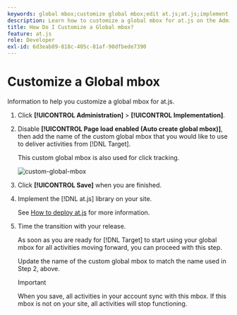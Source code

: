 ```yaml
---
keywords: global mbox;customize global mbox;edit at.js;at.js;implement at.js
description: Learn how to customize a global mbox for at.js on the Administration-Implementation page in Adobe Target.
title: How Do I Customize a Global mbox?
feature: at.js
role: Developer
exl-id: 6d3eab89-818c-405c-81af-90dfbede7390
---
```

# Customize a Global mbox

Information to help you customize a global mbox for at.js.

1. Click **[!UICONTROL Administration]** > **[!UICONTROL Implementation]**.

1. Disable **[!UICONTROL Page load enabled (Auto create global mbox)]**, then add the name of the custom global mbox that you would like to use to deliver activities from [!DNL Target]. 

   This custom global mbox is also used for click tracking.

   ![custom-global-mbox](/help/c-implementing-target/c-implementing-target-for-client-side-web/t-mbox-download/c-understanding-global-mbox/assets/custom-global-mbox.png)

1. Click **[!UICONTROL Save]** when you are finished. 

1. Implement the [!DNL at.js] library on your site.

   See [How to deploy at.js](/help/c-implementing-target/c-implementing-target-for-client-side-web/how-to-deployatjs/how-to-deployatjs.md) for more information.

1. Time the transition with your release.

   As soon as you are ready for [!DNL Target] to start using your global mbox for all activities moving forward, you can proceed with this step.

   Update the name of the custom global mbox to match the name used in Step 2, above.

   >[!IMPORTANT]
   >
   >When you save, all activities in your account sync with this mbox. If this mbox is not on your site, all activities will stop functioning.

